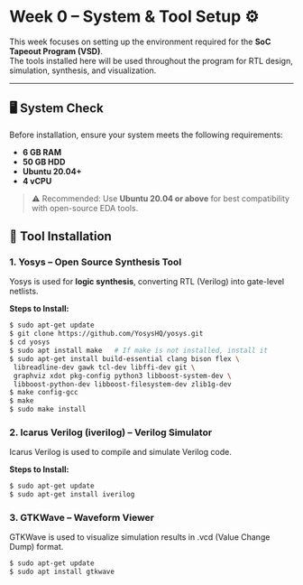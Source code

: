 # Week 0 – System & Tool Setup ⚙️

This week focuses on setting up the environment required for the **SoC Tapeout Program (VSD)**.  
The tools installed here will be used throughout the program for RTL design, simulation, synthesis, and visualization.

---

## 🖥️ System Check
Before installation, ensure your system meets the following requirements:

- **6 GB RAM**  
- **50 GB HDD**  
- **Ubuntu 20.04+**  
- **4 vCPU**

> ⚠️ Recommended: Use **Ubuntu 20.04 or above** for best compatibility with open-source EDA tools.



## 🔧 Tool Installation

### 1. Yosys – Open Source Synthesis Tool
Yosys is used for **logic synthesis**, converting RTL (Verilog) into gate-level netlists.

**Steps to Install:**
```bash
$ sudo apt-get update
$ git clone https://github.com/YosysHQ/yosys.git
$ cd yosys
$ sudo apt install make   # If make is not installed, install it
$ sudo apt-get install build-essential clang bison flex \
 libreadline-dev gawk tcl-dev libffi-dev git \
 graphviz xdot pkg-config python3 libboost-system-dev \
 libboost-python-dev libboost-filesystem-dev zlib1g-dev
$ make config-gcc
$ make
$ sudo make install
```
### 2. Icarus Verilog (iverilog) – Verilog Simulator

Icarus Verilog is used to compile and simulate Verilog code.

**Steps to Install:**
```bash
$ sudo apt-get update
$ sudo apt-get install iverilog
```
### 3. GTKWave – Waveform Viewer

GTKWave is used to visualize simulation results in .vcd (Value Change Dump) format.
```bash
$ sudo apt-get update
$ sudo apt install gtkwave
```
